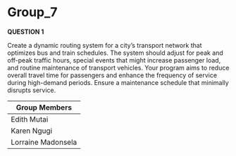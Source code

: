 # Group_7
**QUESTION 1**

Create a dynamic routing system for a city’s transport network that optimizes bus and train schedules. The system should adjust for peak and off-peak traffic hours, special events that might increase passenger load, and routine maintenance of transport vehicles. Your program aims to reduce overall travel time for passengers and enhance the frequency of service during high-demand periods. Ensure a maintenance schedule that minimally disrupts service.




|    Group Members     |
|----------------------|
|      Edith Mutai     |
|      Karen Ngugi     |
|  Lorraine Madonsela  |
